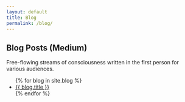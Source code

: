 ```yaml
---
layout: default
title: Blog
permalink: /blog/
---
```


## Blog Posts (Medium)

Free-flowing streams of consciousness written in the first person for various audiences.

<ul>
  {% for blog in site.blog %}
  <li><a href="{{ blog.url }}" class="blog-preview">{{ blog.title }}</a></li>
  {% endfor %}
</ul>
